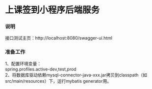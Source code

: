 # 上课签到小程序后端服务
<h3>说明</h3>
接口测试主页：http://localhost:8080/swagger-ui.html<br />
<h3>准备工作</h3>
1、配置环境变量：<br />
spring.profiles.active-dev,test,prod<br />
2、将数据库驱动依赖mysql-connector-java-xxx.jar拷贝到classpath（如src/main/resources）下，运行mybatis generator用。<br />